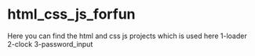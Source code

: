 # html_css_js_forfun
Here you can find the html and css js projects which is used here
1-loader
2-clock
3-password_input
